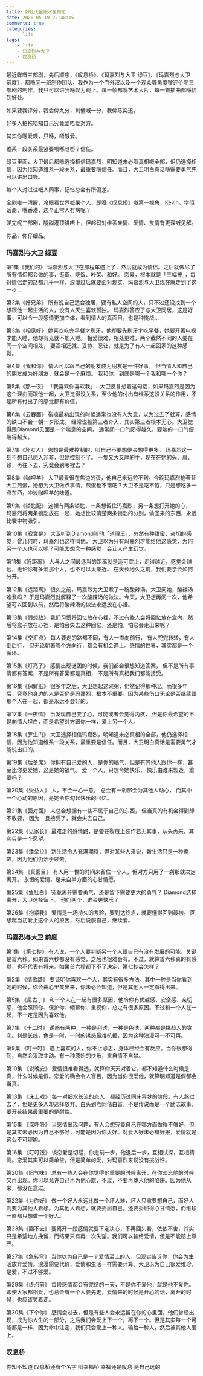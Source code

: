 ```yaml
---
title: 好比火星跟水星相恋
date: 2020-05-19 22:48:15
comments: true
categories:
	- life
tags: 
	- life
	- 玛嘉烈与大卫
	- 叹息桥
---
```

最近睇嘅三部剧，先后顺序，《叹息桥》、《玛嘉烈与大卫 绿豆》、《玛嘉烈与大卫 前度》，都喺同一班制作团队，我作为一个门外汉以及一个观众嘅角度嚟评价呢三部剧的制作，我只可以讲我喺叹为观止。每一帧都喺艺术大片，每一首插曲都喺恰到好处。

如果要我评分，我会俾九分，剩低嘅一分，我俾陈奕迅。

好多人拍拖唔知自己究竟爱唔爱对方。

其实你喺爱嘅，只喺，唔够爱。

维系一段关系最紧要嘅喺乜嘢？信任。

绿豆里面，大卫最后都喺选择相信玛嘉烈，明知道未必喺真相嘅全部，佢仍选择相信，因为佢知道维系一段关系，最重要喺信任。而且，大卫明白真话喺需要勇气先可以讲出口嘅。 

每个人对过往嘅人同事，记忆总会有所偏差。

全剧唯一清醒，冷眼看世界嘅果个人，即喺《叹息桥》嘅第一视角，Kevin。学佢话斋，喺香港，边个正常人冇病呢？

睇完呢三部剧，醍醐灌顶讲唔上，但起码对维系亲情、爱情、友情有更深嘅见解。

你品，你仔细品。
<!-- more -->

### 玛嘉烈与大卫 绿豆

第1集《我们的》
玛嘉烈与大卫在那程车遇上了，然后就成为情侣。之后就做尽了所有情侣都会做的事，逛街、吃饭、吵架、和好。
恋爱，根本就是「三幅被」，每对情侣走的路都几乎一样，浪漫过后就要面对现实，玛嘉烈与大卫现在就走到了这一步...

第2集《好兄弟》
所有说自己适合独居，要有私人空间的人，只不过还没找到一个想跟他一起生活的人，没有人天生喜欢孤独。
玛嘉烈答应了与大卫同居，这是好事，可以令一段感情更加立体，看到情人的真面目，也是种挑战...

第3集《相见好》
她喜欢吃完早餐才刷牙，他却要先刷牙才吃早餐，她要开著电视才能入睡，他却有光就不能入睡。 相爱很难，相处更难，两个截然不同的人要在同一个空间相处， 要互相迁就、妥协、忍让，就是为了有人一起回家的这种感觉。 

第4集《我和你》 
情人可以跟自己的朋友成为朋友是一件好事， 但当情人和自己的朋友成为好朋友，就会是一个麻烦。 我和你，到底是哪一个我和哪一个你？ 

第5集《那一夜》 
「我喜欢你喜欢我」...大卫反复想着这句话，如果玛嘉烈是因为这个理由而跟他一起，大卫觉得没关系，至少他的付出有维系这段关系的作用，不是所有付出了的感觉都有价值。

第6集《云吞面》 
裂痕最初出现的时候通常也没有人为意，以为过去了就算，感情的缺口不会一朝一夕形成。
 经常说被第三者介入，其实第三者根本无心。大卫觉得跟Diamond见面是一个喘息的空间， 通常闭一口气闭得越久，要喘的一口气便喘得越大。 

第7集《坏女人》 
思想是最难控制的，叫自己不要想便会想得更多。 玛嘉烈这一刻不想自己想入非非，但她控制不了。 一隻又大又厚的手，现在在她的头、肩、颈，再往下去，究竟会到哪裡去？ 

第8集《咖哩羊》 
大卫最爱很在焦边的蛋，他自己永远煎不到。今晚玛嘉烈抢著替大卫煎蛋，她想为大卫做点事情，煎蛋也不错吧？大卫不是吃不饱，只是想吃多一点东西，冲淡咖哩羊的味道。 

第9集《锁匙配》 
这裡有两条锁匙，一条想留住玛嘉烈，另一条想打开她的心， 玛嘉烈将两条锁匙放在一起，她想比较清楚两条锁匙的分别，偷回来的东西，永远比囊中物吸引。 

第10集《寂寞是》 
大卫听到Diamond叫他「道理王」，忽然有种甜蜜、亲切的感觉，曾几何时，玛嘉烈也这样叫他， 大卫以为只有玛嘉烈才能给他这感觉，为何另一个人也可以呢？可能太想念一种感觉，会让人产生幻觉。
 
第11集《近距离》 
人与人之间最适当的距离就是适可宜止，走得越近，感觉会越远，无论你有多爱那个人，也不可以太亲近。 在天长地久之前，我们要学会如何分开。 

第12集《远距离》 
很久之前，玛嘉烈为大卫煮了一碗酸辣汤，大卫问她，酸辣汤难煮吗？ 于是玛嘉烈就解释了一次酸辣汤的做法。今天，大卫想再问一次，他希望可以回到以前，然后将酸辣汤的做法永远放在心裡。 

第13集《假想敌》 
我们习惯将回忆放在心裡，不过有些人会将回忆放在盒内，然后将盒子放在心裡，是怕会失去这种回忆，还是怕，怕它会走出来呢？

第14集《交汇点》
每人要走的路都不同，有人一直向前行， 有人兜兜转转，有人倒后行， 但无论朝著哪个方向行，都会有机会遇上。感情的世界，其实都是一个循环。 

第15集《灯亮了》 
感情出现谜团的时候，我们都会很想知道答案， 但不是所有事情都有答案，不是所有答案都是真相， 不是所有真相我们都能接受。

第16集《保鲜纸》
很多年之后，大卫想起这碗粥，仍然记得那种涩。而很多年后，究竟他身边的人是否仍是玛嘉烈，根本不重要。因为某些伤口无论是否继续跟那个人在一起，都是永远不会好的。 

第17集《一夜情》 
当发现自己变了心，可能或者会觉得内疚， 但是你最希望的不是向情人坦白，而是希望对方跟你一样，爱上另一个人。 

第18集《罗生门》 
大卫选择相信玛嘉烈，明知道未必真相的全部，他仍选择相信，因为他知道维系一段关系，最重要是信任。而且，大卫明白真话是需要勇气才能说出口的。 

第19集《后备席》 
你拥有自己爱的人，是你的福气，但是有其他人跟你一样，甚至比你更爱她，这是她的福气。 爱一个人，只想令她快乐， 快乐由谁来製造，重要吗？

第20集《受益人》
人，不会一心一意， 总会有一刹那会为其他人动心， 而其中一个心动的原因，是她令你勾起快乐的回忆。 

第21集《面对面》
人总会想拥有一些不属于自己的东西， 但当真的有机会得到却不敢要， 因为一旦接受了，就会失去自己。 

第22集《见家长》
最难走的感情路，是要在裂痕上装作若无其事，从头再来，其实只是一个愿望。

第23集《潘朵拉》
新生活令人充满期待，但对某些人来说，新生活只是一种掩饰，因为他们仍活于过去。

第24集 《真面目》 
有人用一世的时间来留住一个人，但对方只用了一刹那就决定离开。
永恒的爱情，是来自单方面的心甘情愿。 

第25集《鱼肚白》
究竟离开需要勇气，还是留下需要更大的勇气？ 
Diamond选择离开，大卫选择留下。
他们两个，谁会更快乐？

第26集《抱紧我》
爱情是一场持久的考验，要到达终点，就要懂得回到最初。
回想起当初爱上这个人的原因，然后说服自己，继续爱。



### 玛嘉烈与大卫 前度

第1集 《第七秒》
有人说，一个人要判断另一个人跟自己有没有发展的可能，关键是首六秒。如果首六秒都没有感觉，之后也很难会有。不过，就算首六秒真的有感觉，也不代表有将来。如果首六秒都下不了决定，第七秒会怎样？

第2集 《情歌颂》
要证明你喜欢一个人，其实有很多方法。其中一种是当你看到她的时候，你会由心里笑出来，你未必会知道，但是其他人一定看得出来。

第5集 《尼古丁》
和一个人在一起有很多原因，他令你有优越感、安全感、亲切感，他会照顾你、保护你、倾慕你、重视你，总之有很多原因。不过和一个人在一起，不一定是因为喜欢他。

第7集 《十二时》
诱惑有两种，一种是利诱，一种是色诱，两种都是挑战人的贪恋。利是长线，色是一时，一时的诱惑最难抗拒，因为这种浪漫可一不可再。

第9集 《叮一叮》
遇上喜欢的人，你不止忐忑，身体已经会有反应。当你很想得到，自然会采取主动。有一种原始的快乐，来自情不自禁。

第10集 《说晚安》
爱情很难看得透，就算你天天对着它，都不知道什么时候是真，什么时候是假。恋爱的确会令人盲目，因为当你很爱他，就算明知道是假都会当真。

第13集 《床上戏》
每一对细水长流的恋人，都经历过同床异梦的阶段。有人熬过去了，但是更多人却选择放弃。白头到老同偕白首，不是传说而是一个励志故事，要开花结果最重要的是耐性。

第15集 《深呼吸》
当感情出现问题，有人会想究竟自己在哪方面做得不够好，但是其实未必因为自己不够好，可能是因为你太好。对爱人好未必有好报，爱情就是这么不可理喻。

第16集 《叮叮饭》
谈恋爱是切磋，你走前一步，他退后一步，互相试探，互相猜测。恋爱其实可以简单些，但是简单的爱，对玛嘉烈来说没有挑战性。

第20集《旧气味》
总有一些人会在你觉得他重要的时候离开，在你淡忘他的时候又再出现。你可以允许自己再为他心跳，不过，不要再堕入他的陷阱。因为他从来，都没在意过。

第22集《为你好》
做一个好人永远比做一个坏人难，坏人只需要想自己，而好人则要为其他人着想。为其他人着想，就要委屈自己，还要委屈得心甘情愿，而维珍一直都只想做一个好人。

第23集《回不去》
要离开一段感情就要下定决心，不再回头看，依依不舍，其实只是希望地方挽留，而结果只有再一次失望。我们可以输给爱情，但是不能赔上尊严。

第27集《急转弯》
当你以为自己是一个爱情至上的人，但现实告诉你，你会为生活放弃爱情。浪漫需要代价，爱情和生活一样需要计算。大卫以为自己很爱维珍，是爱，不过不够爱。

第29集《终点前》
每段感情都会有完结的一天，不是你不爱他，就是他不爱你。即使大家都相爱，也总会有一个人要先走，爱情来的时候是开心的话，离开的时候，也应该笑着走。

第30集《下个你》
感情会过去，但是有些人会永远留在你的心里面，他们曾经出现，成为你人生的一部分，之后我们会爱上下一个，再下一个。但是其实每一个可能都是一样，因为命中注定，我们只会爱上一种人，输给一种人，然后被其他人爱上。


### 叹息桥
你知不知道 叹息桥还有个名字
叫幸福桥
幸福还是叹息 是自己选的